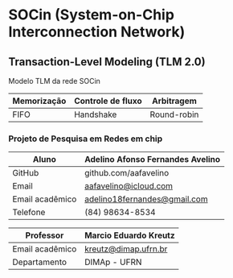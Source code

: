 # SOCin (System-on-Chip Interconnection Network) 

## Transaction-Level Modeling (TLM 2.0)

Modelo TLM da rede SOCin

|    Memorização    |  Controle de fluxo |  Arbitragem  |
|-------------------|--------------------|--------------|
|		FIFO		|	   Handshake	 |  Round-robin	|

### Projeto de Pesquisa em Redes em chip

|  Aluno                        | Adelino Afonso Fernandes Avelino  |
|-------------------------------|-----------------------------------|
|  GitHub                       |  github.com/aafavelino            |
|  Email               			|  aafavelino@icloud.com            |
|  Email acadêmico 				|  adelino18fernandes@gmail.com     |
|  Telefone						|  (84) 98634-8534					|


|  Professor                    | Marcio Eduardo Kreutz             |
|-------------------------------|-----------------------------------|
|  Email acadêmico 				|  kreutz@dimap.ufrn.br             |
|  Departamento 				|  DIMAp - UFRN 					|
